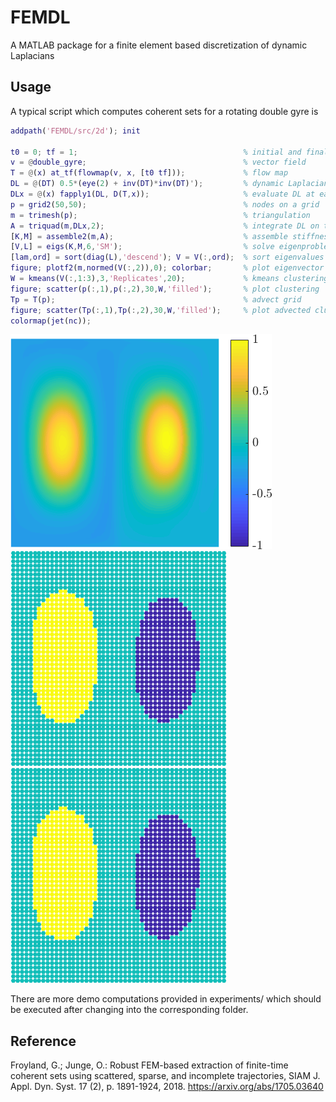 # FEMDL

A MATLAB package for a finite element based discretization of dynamic Laplacians

## Usage
A typical script which computes coherent sets for a rotating double gyre is
```Matlab
addpath('FEMDL/src/2d'); init

t0 = 0; tf = 1;                                     % initial and final time
v = @double_gyre;                                   % vector field
T = @(x) at_tf(flowmap(v, x, [t0 tf]));             % flow map
DL = @(DT) 0.5*(eye(2) + inv(DT)*inv(DT)');         % dynamic Laplacian
DLx = @(x) fapply1(DL, D(T,x));                     % evaluate DL at each row of x
p = grid2(50,50);                                   % nodes on a grid
m = trimesh(p);                                     % triangulation
A = triquad(m,DLx,2);                               % integrate DL on triangles
[K,M] = assemble2(m,A);                             % assemble stiffness and mass matrix
[V,L] = eigs(K,M,6,'SM');                           % solve eigenproblem
[lam,ord] = sort(diag(L),'descend'); V = V(:,ord);  % sort eigenvalues
figure; plotf2(m,normed(V(:,2)),0); colorbar;       % plot eigenvector
W = kmeans(V(:,1:3),3,'Replicates',20);             % kmeans clustering
figure; scatter(p(:,1),p(:,2),30,W,'filled');       % plot clustering
Tp = T(p);                                          % advect grid
figure; scatter(Tp(:,1),Tp(:,2),30,W,'filled');     % plot advected clustering
colormap(jet(nc));
```
![eigenvector](https://github.com/gaioguy/FEMDL/blob/master/experiments/double_gyre/figures/dg1.png)
![clustering](https://github.com/gaioguy/FEMDL/blob/master/experiments/double_gyre/figures/dg2.png)
![advected clustering](https://github.com/gaioguy/FEMDL/blob/master/experiments/double_gyre/figures/dg2.png)

There are more demo computations provided in experiments/ which should be
executed after changing into the corresponding folder.

## Reference
Froyland, G.; Junge, O.: Robust FEM-based extraction of finite-time coherent sets using scattered, sparse, and incomplete trajectories, SIAM J. Appl. Dyn. Syst. 17 (2), p. 1891-1924, 2018. https://arxiv.org/abs/1705.03640


